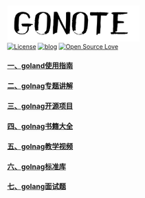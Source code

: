 ![banner](images/banner.png)<br>
[![License](https://img.shields.io/badge/license-MIT-brightgreen.svg)](https://github.com/xmge/gonote/blob/master/LICENSE)
[![blog](https://img.shields.io/badge/Author-Blog-7AD6FD.svg)](https://github.com/xmge)
[![Open Source Love](https://badges.frapsoft.com/os/v2/open-source.png?v=103)](https://github.com/xmge)



### [一、goland使用指南](https://github.com/xmge/gonote/blob/master/goland%E4%BD%BF%E7%94%A8%E6%8C%87%E5%8D%97/README.md) 
### [二、golnag专题讲解](https://github.com/xmge/gonote/blob/master/golang%E4%B8%93%E9%A2%98%E8%AE%B2%E8%A7%A3/README.md)
### [三、golnag开源项目](https://github.com/xmge/gonote/blob/master/golang%E5%BC%80%E6%BA%90%E9%A1%B9%E7%9B%AE/README.md)
### [四、golnag书籍大全](https://github.com/xmge/gonote/blob/master/golang%E4%B9%A6%E7%B1%8D%E5%A4%A7%E5%85%A8/README.md)
### [五、golnag教学视频](https://github.com/xmge/gonote/blob/master/golang%E6%95%99%E5%AD%A6%E8%A7%86%E9%A2%91/README.md)
### [六、golnag标准库](https://github.com/xmge/gonote/blob/master/golang%E6%A0%87%E5%87%86%E5%BA%93/README.md)
### [七、golang面试题](https://github.com/xmge/gonote/blob/master/golang%E9%9D%A2%E8%AF%95%E9%A2%98/README.md)



